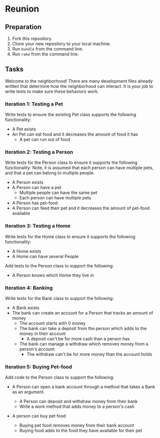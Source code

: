 # Reunion

## Preparation

1. Fork this repository.
1. Clone your new repository to your local machine.
1. Run `bundle` from the command line.
1. Run `rake` from the command line.

## Tasks

Welcome to the neighborhood! There are many development files already written that determine how the neighborhood can interact. It is your job to write tests to make sure these behaviors work.

### Iteration 1: Testing a Pet

Write tests to ensure the existing Pet class supports the following functionality:

* A Pet exists  
* An Pet can eat food and it decreases the amount of food it has
  * A pet can run out of food  

### Iteration 2: Testing a Person

Write tests for the Person class to ensure it supports the following functionality: Note, it is assumed that each person can have multiple pets, and that a pet can belong to multiple people.

* A Person exists
* A Person can have a pet
  * Multiple people can have the same pet
  * Each person can have multiple pets
* A Person has pet-food
* A Person can feed their pet and it decreases the amount of pet-food available

### Iteration 3: Testing a Home

Write tests for the Home class to ensure it supports the following functionality:

* A Home exists
* A Home can have several People

Add tests to the Person class to support the following:

* A Person knows which Home they live in

### Iteration 4: Banking

Write tests for the Bank class to support the following:

* A Bank exists
* The bank can create an account for a Person that tracks an amount of money
  * The account starts with 0 money
  * The bank can take a deposit from the person which adds to the money in their account
    * A deposit can't be for more cash than a person has
  * The bank can manage a withdraw which removes money from a person's account
    * The withdraw can't be for more money than the account holds

### Iteration 5: Buying Pet-food

Add code to the Person class to support the following:

* A Person can open a bank account through a method that takes a Bank as an argument.
  * A Person can deposit and withdraw money from their bank
  * Write a work method that adds money to a person's cash

* A person can buy pet food
  * Buying pet food removes money from their bank account
  * Buying food adds to the food they have available for their pet
